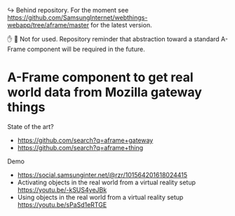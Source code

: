 ↪️ Behind repository. For the moment see https://github.com/SamsungInternet/webthings-webapp/tree/aframe/master for the latest version.

✋ 🛑 Not for used. Repository reminder that abstraction toward a standard A-Frame component will be required in the future.

# A-Frame component to get real world data from Mozilla gateway things

State of the art?
- https://github.com/search?q=aframe+gateway
- https://github.com/search?q=aframe+thing

Demo
- https://social.samsunginter.net/@rzr/101564201618024415
- Activating objects in the real world from a virtual reality setup https://youtu.be/-kSUS4yeJBk
- Using objects in the real world from a virtual reality setup https://youtu.be/sPaSd1eRTGE
